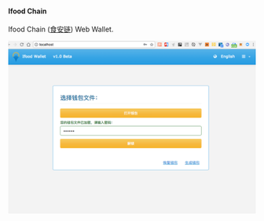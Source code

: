 #### Ifood Chain

Ifood Chain ([食安链](https://www.ifoodschain.io/)) Web Wallet.




![Demo](demo.png)